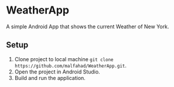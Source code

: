 # WeatherApp
A simple Android App that shows the current Weather of New York.

## Setup
1. Clone project to local machine `git clone https://github.com/malfahad/WeatherApp.git`.
2. Open the project in Android Studio.
3. Build and run the application.



